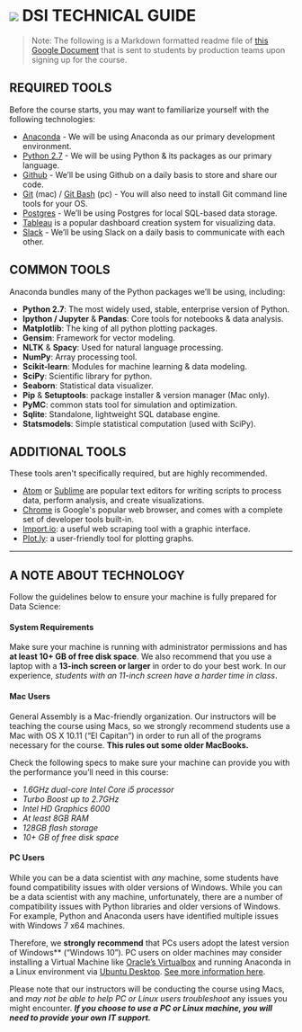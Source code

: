 # ![](https://ga-dash.s3.amazonaws.com/production/assets/logo-9f88ae6c9c3871690e33280fcf557f33.png) DSI TECHNICAL GUIDE

> Note: The following is a Markdown formatted readme file of [this Google Document](https://docs.google.com/document/d/10MQB-CR_IQl3-z1HpxGKCrScKb94uj53FvQkssX9KBw/edit?usp=sharing) that is sent to students by production teams upon signing up for the course.

## REQUIRED TOOLS
Before the course starts, you may want to familiarize yourself with the following technologies:

* [Anaconda](https://www.continuum.io/downloads) - We will be using Anaconda as our primary development environment.
* [Python 2.7](https://www.python.org/download/releases/2.7/) - We will be using Python & its packages as our primary language.
* [Github](http://github.com) - We’ll be using Github on a daily basis to store and share our code.
* [Git](https://git-scm.com/book/en/v2/Getting-Started-Installing-Git) (mac) / [Git Bash](https://git-for-windows.github.io) (pc) - You will also need to install Git command line tools for your OS.
* [Postgres](http://www.postgresql.org/download/) - We’ll be using Postgres for local SQL-based data storage.
* [Tableau](http://www.tableau.com/) is a popular dashboard creation system for visualizing data.
* [Slack](http://slack.com) - We’ll be using Slack on a daily basis to communicate with each other.

## COMMON TOOLS
Anaconda bundles many of the Python packages we’ll be using, including:

* **Python 2.7**: The most widely used, stable, enterprise version of Python.
* **Ipython / Jupyter**  & **Pandas**: Core tools for notebooks & data analysis.
* **Matplotlib**: The king of all python plotting packages.
* **Gensim**: Framework for vector modeling.
* **NLTK** & **Spacy**: Used for natural language processing.
* **NumPy**: Array processing tool.
* **Scikit-learn**: Modules for machine learning & data modeling.
* **SciPy**: Scientific library for python.
* **Seaborn**: Statistical data visualizer.
* **Pip** & **Setuptools**: package installer & version manager (Mac only).
* **PyMC**: common stats tool for simulation and optimization.
* **Sqlite**: Standalone, lightweight SQL database engine.
* **Statsmodels**: Simple statistical computation (used with SciPy).

## ADDITIONAL TOOLS
These tools aren't specifically required, but are highly recommended.

* [Atom](https://atom.io/) or [Sublime](http://www.sublimetext.com/) are popular text editors for writing scripts to process data, perform analysis, and create visualizations.
* [Chrome](https://www.google.com/chrome/) is Google's popular web browser, and comes with a complete set of developer tools built-in.
* [Import.io](https://www.import.io/): a useful web scraping tool with a graphic interface.
* [Plot.ly](https://plot.ly): a user-friendly tool for plotting graphs.

---

## A NOTE ABOUT TECHNOLOGY
Follow the guidelines below to ensure your machine is fully prepared for Data Science: 

#### System Requirements
Make sure your machine is running with administrator permissions and has **at least 10+ GB of free disk space**. We also recommend that you use a laptop with a **13-inch screen or larger** in order to do your best work. In our experience, *students with an 11-inch screen have a harder time in class*.

#### Mac Users
General Assembly is a Mac-friendly organization.  Our instructors will be teaching the course using Macs, so we strongly recommend students use a Mac with OS X 10.11 (“El Capitan”) in order to run all of the programs necessary for the course. **This rules out some older MacBooks.**

Check the following specs to make sure your machine can provide you with the performance you’ll need in this course:

* *1.6GHz dual-core Intel Core i5 processor*
* *Turbo Boost up to 2.7GHz*
* *Intel HD Graphics 6000*
* *At least 8GB RAM*
* *128GB flash storage*
* *10+ GB of free disk space*

#### PC Users
While you can be a data scientist with *any* machine, some students have found compatibility issues with older versions of Windows. While you can be a data scientist with any machine, unfortunately, there are a number of compatibility issues with Python libraries and older versions of Windows. For example, Python and Anaconda users have identified multiple issues with Windows 7 x64 machines. 

Therefore, we **strongly recommend** that PCs users adopt the latest version of Windows** (“Windows 10”). PC users on older machines may consider installing a Virtual Machine like [Oracle’s Virtualbox](https://www.virtualbox.org/wiki/Downloads) and running Anaconda in a Linux environment via [Ubuntu Desktop](http://www.ubuntu.com/download). [See more information here](https://docs.continuum.io/anaconda/images).

Please note that our instructors will be conducting the course using Macs, and *may not be able to help PC or Linux users troubleshoot* any issues you might encounter. ***If you choose to use a PC or Linux machine, you will need to provide your own IT support.***

